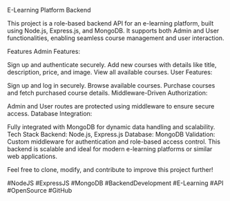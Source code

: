 E-Learning Platform Backend

This project is a role-based backend API for an e-learning platform, built using Node.js, Express.js, and MongoDB. It supports both Admin and User functionalities, enabling seamless course management and user interaction.

Features
Admin Features:

Sign up and authenticate securely.
Add new courses with details like title, description, price, and image.
View all available courses.
User Features:

Sign up and log in securely.
Browse available courses.
Purchase courses and fetch purchased course details.
Middleware-Driven Authorization:

Admin and User routes are protected using middleware to ensure secure access.
Database Integration:

Fully integrated with MongoDB for dynamic data handling and scalability.
Tech Stack
Backend: Node.js, Express.js
Database: MongoDB
Validation: Custom middleware for authentication and role-based access control.
This backend is scalable and ideal for modern e-learning platforms or similar web applications.

Feel free to clone, modify, and contribute to improve this project further!

#NodeJS #ExpressJS #MongoDB #BackendDevelopment #E-Learning #API #OpenSource #GitHub
